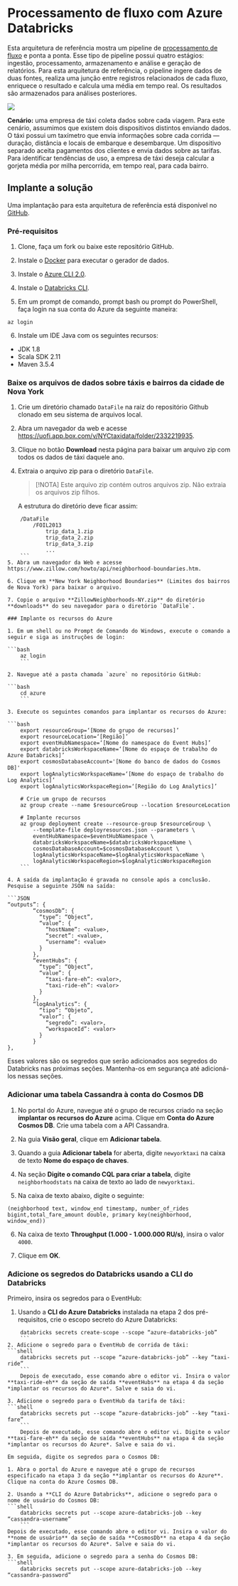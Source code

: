 # Processamento de fluxo com Azure Databricks

Esta arquitetura de referência mostra um pipeline de [processamento de fluxo](/azure/architecture/data-guide/big-data/real-time-processing) e ponta a ponta. Esse tipo de pipeline possui quatro estágios: ingestão, processamento, armazenamento e análise e geração de relatórios.
Para esta arquitetura de referência, o pipeline ingere dados de duas fontes, realiza uma junção entre registros relacionados de cada fluxo, enriquece o resultado e calcula uma média em tempo real. Os resultados são armazenados para análises posteriores.

![](https://github.com/mspnp/architecture-center/blob/master/docs/reference-architectures/data/images/stream-processing-databricks.png)

**Cenário:** uma empresa de táxi coleta dados sobre cada viagem. Para este cenário, assumimos que existem dois dispositivos distintos enviando dados. O táxi possui um taxímetro que envia informações sobre cada corrida — duração, distância e locais de embarque e desembarque. Um dispositivo separado aceita pagamentos dos clientes e envia dados sobre as tarifas.
Para identificar tendências de uso, a empresa de táxi deseja calcular a gorjeta média por milha percorrida, em tempo real, para cada bairro.

## Implante a solução

Uma implantação para esta arquitetura de referência está disponível no [GitHub](https://github.com/mspnp/azure-databricks-streaming-analytics).

### Pré-requisitos

1. Clone, faça um fork ou baixe este repositório GitHub.

2. Instale o [Docker](https://www.docker.com/) para executar o gerador de dados.

3. Instale o [Azure CLI 2.0](/cli/azure/install-azure-cli?view=azure-cli-latest).

4. Instale o [Databricks CLI](https://docs.databricks.com/user-guide/dev-tools/databricks-cli.html).

5. Em um prompt de comando, prompt bash ou prompt do PowerShell, faça login na sua conta do Azure da seguinte maneira:
```shell
az login
```
6. Instale um IDE Java com os seguintes recursos:
- JDK 1.8
- Scala SDK 2.11
- Maven 3.5.4

### Baixe os arquivos de dados sobre táxis e bairros da cidade de Nova York

1. Crie um diretório chamado `DataFile` na raiz do repositório Github clonado em seu sistema de arquivos local.

2. Abra um navegador da web e acesse https://uofi.app.box.com/v/NYCtaxidata/folder/2332219935.

3. Clique no botão **Download** nesta página para baixar um arquivo zip com todos os dados de táxi daquele ano.

4. Extraia o arquivo zip para o diretório `DataFile`.

    > [!NOTA]
    > Este arquivo zip contém outros arquivos zip. Não extraia os arquivos zip filhos.

    A estrutura do diretório deve ficar assim:

```shell
    /DataFile
        /FOIL2013
            trip_data_1.zip
            trip_data_2.zip
            trip_data_3.zip
            ...
    ```
5. Abra um navegador da Web e acesse https://www.zillow.com/howto/api/neighborhood-boundaries.htm. 

6. Clique em **New York Neighborhood Boundaries** (Limites dos bairros de Nova York) para baixar o arquivo.

7. Copie o arquivo **ZillowNeighborhoods-NY.zip** do diretório **downloads** do seu navegador para o diretório `DataFile`.

### Implante os recursos do Azure

1. Em um shell ou no Prompt de Comando do Windows, execute o comando a seguir e siga as instruções de login:

```bash
    az login
    ```

2. Navegue até a pasta chamada `azure` no repositório GitHub:

```bash
    cd azure
    ```

3. Execute os seguintes comandos para implantar os recursos do Azure:

```bash
    export resourceGroup=‘[Nome do grupo de recursos]’
    export resourceLocation=‘[Região]’
    export eventHubNamespace=‘[Nome do namespace do Event Hubs]’
    export databricksWorkspaceName=‘[Nome do espaço de trabalho do Azure Databricks]’
    export cosmosDatabaseAccount='[Nome do banco de dados do Cosmos DB]'
    export logAnalyticsWorkspaceName=‘[Nome do espaço de trabalho do Log Analytics]’
    export logAnalyticsWorkspaceRegion=‘[Região do Log Analytics]’

    # Crie um grupo de recursos
    az group create --name $resourceGroup --location $resourceLocation

    # Implante recursos
    az group deployment create --resource-group $resourceGroup \
        --template-file deployresources.json --parameters \
        eventHubNamespace=$eventHubNamespace \
        databricksWorkspaceName=$databricksWorkspaceName \
        cosmosDatabaseAccount=$cosmosDatabaseAccount \
	    logAnalyticsWorkspaceName=$logAnalyticsWorkspaceName \
        logAnalyticsWorkspaceRegion=$logAnalyticsWorkspaceRegion
    ```

4. A saída da implantação é gravada no console após a conclusão. Pesquise a seguinte JSON na saída:

```JSON
“outputs”: {
        “cosmosDb”: {
          “type”: “Object”,
          “value”: {
            “hostName”: <value>,
            “secret”: <value>,
            “username”: <value>
          }
        },
        “eventHubs”: {
          “type”: “Object”,
          “value”: {
            “taxi-fare-eh”: <valor>,
            “taxi-ride-eh”: <valor>
          }
        },
        “logAnalytics”: {
          “tipo”: “Objeto”,
          “valor”: {
            “segredo”: <valor>,
            “workspaceId”: <valor>
          }
        }
},
```
Esses valores são os segredos que serão adicionados aos segredos do Databricks nas próximas seções. Mantenha-os em segurança até adicioná-los nessas seções.

### Adicionar uma tabela Cassandra à conta do Cosmos DB

1. No portal do Azure, navegue até o grupo de recursos criado na seção **implantar os recursos do Azure** acima. Clique em **Conta do Azure Cosmos DB**. Crie uma tabela com a API Cassandra.

2. Na guia **Visão geral**, clique em **Adicionar tabela**.

3. Quando a guia **Adicionar tabela** for aberta, digite `newyorktaxi` na caixa de texto **Nome do espaço de chaves**. 

4. Na seção **Digite o comando CQL para criar a tabela**, digite `neighborhoodstats` na caixa de texto ao lado de `newyorktaxi`.

5. Na caixa de texto abaixo, digite o seguinte:
```shell
(neighborhood text, window_end timestamp, number_of_rides bigint,total_fare_amount double, primary key(neighborhood, window_end))
```
6. Na caixa de texto **Throughput (1.000 - 1.000.000 RU/s)**, insira o valor `4000`.

7. Clique em **OK**.

### Adicione os segredos do Databricks usando a CLI do Databricks

Primeiro, insira os segredos para o EventHub:

1. Usando a **CLI do Azure Databricks** instalada na etapa 2 dos pré-requisitos, crie o escopo secreto do Azure Databricks:
```shell
    databricks secrets create-scope --scope “azure-databricks-job”
    ```
2. Adicione o segredo para o EventHub de corrida de táxi:
```shell
    databricks secrets put --scope “azure-databricks-job” --key “taxi-ride”
    ```
    Depois de executado, esse comando abre o editor vi. Insira o valor **taxi-ride-eh** da seção de saída **eventHubs** na etapa 4 da seção *implantar os recursos do Azure*. Salve e saia do vi.

3. Adicione o segredo para o EventHub da tarifa de táxi:
```shell
    databricks secrets put --scope “azure-databricks-job” --key “taxi-fare”
    ```
    Depois de executado, esse comando abre o editor vi. Digite o valor **taxi-fare-eh** da seção de saída **eventHubs** na etapa 4 da seção *implantar os recursos do Azure*. Salve e saia do vi.

Em seguida, digite os segredos para o Cosmos DB:

1. Abra o portal do Azure e navegue até o grupo de recursos especificado na etapa 3 da seção **implantar os recursos do Azure**. Clique na conta do Azure Cosmos DB.

2. Usando a **CLI do Azure Databricks**, adicione o segredo para o nome de usuário do Cosmos DB:
```shell
    databricks secrets put --scope azure-databricks-job --key “cassandra-username”
    ```
Depois de executado, esse comando abre o editor vi. Insira o valor do **nome de usuário** da seção de saída **CosmosDb** na etapa 4 da seção *implantar os recursos do Azure*. Salve e saia do vi.

3. Em seguida, adicione o segredo para a senha do Cosmos DB:
```shell
    databricks secrets put --scope azure-databricks-job --key “cassandra-password”
